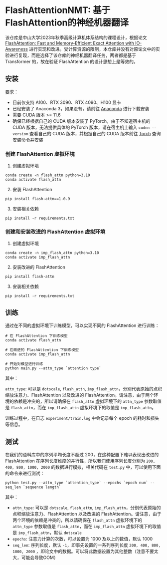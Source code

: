 # FlashAttentionNMT: 基于FlashAttention的神经机器翻译

该仓库是中山大学2023年秋季高级计算机体系结构的课程设计，根据论文 [FlashAttention: Fast and Memory-Efficient Exact Attention with IO-Awareness](https://arxiv.org/abs/2205.14135) 进行实现和改进。受计算资源的限制，本仓库并没有对原论文中的实验进行复现，而是选择了该仓库的神经机器翻译任务，两者都是基于 Transformer 的，故在验证 FlashAttention 的设计思想上是等效的。

## 安装

要求：

* 目前仅支持 A100、RTX 3090、RTX 4090、H100 显卡
* 已经安装了 Anaconda 3，如果没有，请前往 [Anaconda](https://www.anaconda.com/download) 进行下载安装
* 需要 CUDA 版本 >= 11.6
* 确保已经根据自己的 CUDA 版本安装了 PyTorch，由于不知道宿主机的 CUDA 版本，无法提供具体的 PyTorch 版本，请在宿主机上输入 `cudnn --version` 查看自己的 CUDA 版本，并根据自己的 CUDA 版本前往 [Torch](https://pytorch.org/) 查询安装命令并安装

### 创建 FlashAttention 虚拟环境

1. 创建虚拟环境

```
conda create -n flash_attn python=3.10
conda activate flash_attn
```

2. 安装 FlashAttention

```
pip install flash-attn==1.0.9
```

3. 安装相关依赖

```
pip install -r requirements.txt
```

### 创建和安装改进的 FlashAttention 虚拟环境

1. 创建虚拟环境

```
conda create -n imp_flash_attn python=3.10
conda activate imp_flash_attn
```

2. 安装改进的 FlashAttention

```
pip install flash-attn
```

3. 安装相关依赖

```
pip install -r requirements.txt
```

## 训练

通过在不同的虚拟环境下训练模型，可以实现不同的 FlashAttention 进行训练：

```shell
# 在 FlashAttention 下训练模型
conda activate flash_attn

# 在改进的 FlashAttention 下训练模型
conda activate imp_flash_attn

# 开始对模型进行训练
python main.py --attn_type `attention type`
```

其中：

`attn_type`: 可以是 `dotscale`, `flash_attn`, `imp_flash_attn`，分别代表原始的点积缩放注意力、FlashAttention 以及改进的 FlashAttention。请注意，由于两个环境的依赖是冲突的，所以请确保在 `flash_attn` 虚拟环境下的 `attn_type` 参数取值是 `flash_attn`，而在 `imp_flash_attn` 虚拟环境下的取值是 `imp_flash_attn`。

训练过程中，在日志 `experiment/train.log` 中会记录每个 epoch 的耗时和损失等信息。

## 测试

在我们的语料库中的序列平均长度不超过 200，在这种配置下难以表现出改进的 FlashAttention 在序列长度维度的并行性，所以我们使用序列长度分别为 `200, 400, 800, 1000, 2000` 的数据进行模拟，相关代码在 `test.py` 中，可以使用下面的命令来进行测试：

```shell
python test.py --attn_type `attention_type` --epochs `epoch num` --seq_len `sequence length`
```

其中：

* `attn_type`: 可以是 `dotscale`, `flash_attn`, `imp_flash_attn`，分别代表原始的点积缩放注意力、FlashAttention 以及改进的 FlashAttention。请注意，由于两个环境的依赖是冲突的，所以请确保在 `flash_attn` 虚拟环境下的 `attn_type` 参数取值是 `flash_attn`，而在 `imp_flash_attn` 虚拟环境下的取值是 `imp_flash_attn`，默认 `dotscale`
* `epochs`: 注意力计算的次数，可以设置为 1000 及以上的数值，默认 1000
* `seq_len`: 序列长度，默认 `-1`，即事先设置的一系列序列长度 `200, 400, 800, 1000, 2000` ，即论文中的数据。可以将此数据设置为其他整数（注意不要太大，可能会导致OOM）









